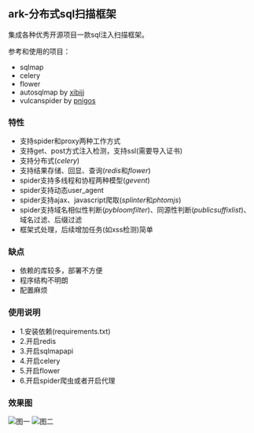 ## ark-分布式sql扫描框架

集成各种优秀开源项目一款sql注入扫描框架。

参考和使用的项目：

- sqlmap
- celery
- flower
- autosqlmap by [xibijj](https://github.com/xibijj/autoSqlmap)
- vulcanspider by [pnigos](https://github.com/pnigos/vulcan) 

### 特性

- 支持spider和proxy两种工作方式
- 支持get、post方式注入检测，支持ssl(需要导入证书)
- 支持分布式(*celery*)
- 支持结果存储、回显、查询(*redis*和*flower*)
- spider支持多线程和协程两种模型(*gevent*)
- spider支持动态user_agent
- spider支持ajax、javascript爬取(*splinter*和*phtomjs*)
- spider支持域名相似性判断(*pybloomfilter*)、同源性判断(*publicsuffixlist*)、域名过滤、后缀过滤
- 框架式处理，后续增加任务(如xss检测)简单

### 缺点

- 依赖的库较多，部署不方便
- 程序结构不明朗
- 配置麻烦

### 使用说明

- 1.安装依赖(requirements.txt)
- 2.开启redis
- 3.开启sqlmapapi
- 4.开启celery
- 5.开启flower
- 6.开启spider爬虫或者开启代理

### 效果图

![图一](http://7ktt4r.com1.z0.glb.clouddn.com/ark_1.png)
![图二](http://7ktt4r.com1.z0.glb.clouddn.com/ark_2.png)







